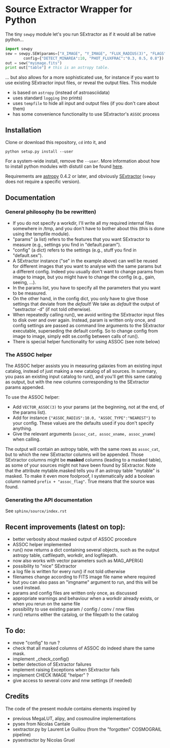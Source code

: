 # Source Extractor Wrapper for Python

The tiny `sewpy` module let's you run SExtractor as if it would all be native python... 

```python 
import sewpy
sew = sewpy.SEW(params=["X_IMAGE", "Y_IMAGE", "FLUX_RADIUS(3)", "FLAGS"],
		config={"DETECT_MINAREA":10, "PHOT_FLUXFRAC":"0.3, 0.5, 0.8"})
out = sew("myimage.fits")
print out["table"] # this is an astropy table.
```

... but also allows for a more sophisticated use, for instance if you want to use existing SExtractor input files,
or reveal the output files. This module

- is based on `astropy` (instead of astroasciidata)
- uses standard `logging` (no prints)
- uses `tempfile` to hide all input and output files (if you don't care about them)
- has some convenience functionality to use SExtractor's `ASSOC` process

## Installation

Clone or download this repository, `cd` into it, and 

```
python setup.py install --user
```

For a system-wide install, remove the `--user`. More information about how to install python modules with distutil can be found [here](https://docs.python.org/2/install/index.html#install-index).

Requirements are [astropy](http://www.astropy.org/) 0.4.2 or later, and obviously [SExtractor](http://www.astromatic.net/software/sextractor) (`sewpy` does not require a specific version).

## Documentation

### General philosophy (to be rewritten)

- If you do not specify a workdir, I'll write all my required internal files somewhere in /tmp,
  and you don't have to bother about this (this is done using the tempfile module).
- "params" (a list) refers to the features that you want SExtractor to measure
  (e.g., settings you find in "default.param").
- "config" (a dict) refers to the settings (e.g., stuff you find in "default.sex").
- A SExtractor instance ("se" in the example above) can well be reused for different images
  that you want to analyse with the same params but a different config.
  Indeed you usually don't want to change params from image to image, but you might have to change
  the config (e.g., gain, seeing, ...).
- In the params list, you have to specify all the parameters that you want to be measured.
- On the other hand, in the config dict, you only have to give those settings that deviate from
  the *default*! We take as *default* the output of "sextractor -d" (if not told otherwise).
- When repeatedly calling run(), we avoid writing the SExtractor input files to disk over and over again.
  Instead, param is written only once, and config settings are passed as command line arguments to
  the SExtractor executable, superseding the default config.
  So to change config from image to image, simply edit se.config between calls of run().
- There is special helper functionality for using ASSOC (see note below)


### The ASSOC helper

The ASSOC helper assists you in measuring galaxies from an existing input catalog,
instead of just making a new catalog of all sources. In summary, you pass an existing input
catalog to run(), and you'll get this same catalog as output, but with the new columns
corresponding to the SExtractor params appended.

To use the ASSOC helper:
- Add `VECTOR_ASSOC(3)` to your params (at the beginning, not at the end, of the params list).
- Add for instance `{"ASSOC_RADIUS":10.0, "ASSOC_TYPE":"NEAREST"}` to your config.
  These values are the defaults used if you don't specify anything.
- Give the relevant arguments (`assoc_cat, assoc_xname, assoc_yname`) when calling.
		   
The output will contain an astropy table, with the same rows as `assoc_cat`, but 
to which the new SExtractor columns will be appended.
Those SExtractor columns might be **masked** columns (leading to a masked table),
as some of your sources might not have been found by SExtractor.
Note that the attribute mytable.masked tells you if an astropy table "mytable" is masked.
To make it even more foolproof, I systematically add a boolean column named
`prefix + "assoc_flag"`. True means that the source was found.

### Generating the API documentation

See `sphinx/source/index.rst`

		
## Recent improvements (latest on top):

- better verbosity about masked output of ASSOC procedure
- ASSOC helper implemented
- run() now returns a dict containing several objects, such as the output astropy table, catfilepath, workdir, and logfilepath.
- now also works with vector parameters such as MAG_APER(4)
- possibility to "nice" SExtractor
- a log file is written for every run() if not told otherwise
- filenames change according to FITS image file name where required
- but you can also pass an "imgname" argument to run, and this will be used instead.
- params and config files are written only once, as discussed
- appropriate warnings and behaviour when a workdir already exists, or when you rerun on the same file
- possibility to use existing param / config / conv / nnw files
- run() returns either the catalog, or the filepath to the catalog


## To do:

- move "config" to run ?
- check that all masked columns of ASSOC do indeed share the same mask.
- implement _check_config()
- better detection of SExtractor failures
- implement raising Exceptions when SExtractor fails
- implement CHECK IMAGE "helper" ?
- give access to several conv and nnw settings (if needed)


## Credits

The code of the present module contains elements inspired by
- previous MegaLUT, alipy, and cosmouline implementations
- pysex from Nicolas Cantale
- sextractor.py by Laurent Le Guillou (from the "forgotten" COSMOGRAIL pipeline)
- pysextractor by Nicolas Gruel


